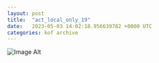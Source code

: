 ```yaml
---
layout:	post
title:	"act_local_only_19"
date:	2023-05-03 14:02:18.956639782 +0000 UTC
categories:	kof archive
---
```


![Image Alt](https://k0f.github.io/assets/act_local_only_19.png)
